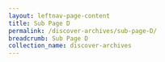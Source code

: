 ```yaml
---
layout: leftnav-page-content
title: Sub Page D
permalink: /discover-archives/sub-page-D/
breadcrumb: Sub Page D
collection_name: discover-archives
---
```

